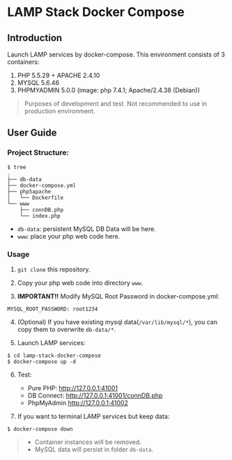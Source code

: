# LAMP Stack Docker Compose

## Introduction

Launch LAMP services by docker-compose. This environment consists of 3 containers:
1. PHP 5.5.29 + APACHE 2.4.10
2. MYSQL 5.6.46
3. PHPMYADMIN 5.0.0 (image: php 7.4.1; Apache/2.4.38 (Debian))

> Purposes of development and test. Not recommended to use in production environment.

## User Guide

### Project Structure:

```
$ tree
.
├── db-data
├── docker-compose.yml
├── php5apache
│   └── Dockerfile
└── www
    ├── connDB.php
    └── index.php
```

* `db-data`: persistent MySQL DB Data will be here.
* `www`: place your php web code here.


### Usage

1. `git clone` this repository.

2. Copy your php web code into directory `www`.

3. **IMPORTANT!!** Modify MySQL Root Password in docker-compose.yml:

```
MYSQL_ROOT_PASSWORD: root1234
```

4. (Optional) If you have existing mysql data(`/var/lib/mysql/*`), you can copy them to overwrite `db-data/*`.


5. Launch LAMP services:

```
$ cd lamp-stack-docker-compose
$ docker-compose up -d
```

6. Test:
    - Pure PHP: http://127.0.0.1:41001
    - DB Connect: http://127.0.0.1:41001/connDB.php
    - PhpMyAdmin http://127.0.0.1:41002


7. If you want to terminal LAMP services but keep data:
```
$ docker-compose down
```
> * Container instances will be removed.
> * MySQL data will persist in folder `db-data`.






